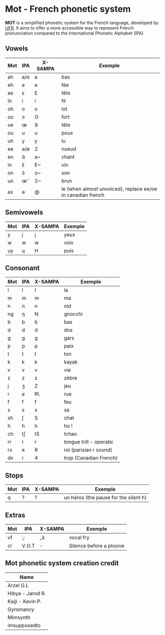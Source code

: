 # Mot - French phonetic system

**MOT** is a simplified phonetic system for the French language, developed by [UFR](https://utaufrance.com/). It aims to offer a more accessible way to represent French pronunciation compared to the International Phonetic Alphabet (IPA).

## Vowels

| Mot | IPA | X-SAMPA | Exemple |
|---|---|---|---|
| ah     | a/ɑ     | a     | bas  |
| eh     | e     | e     | fée  |
| ae     | ɛ     | E     | tête  |
| ih     | i     | i     | fil  |
| oh     | o     | o     | lot  |
| oo     | ɔ     | O     | fort |
| oe     | œ     | 9     | tête  |
| ou     | u     | u     | poux  |
| uh     | y     | y     | lu  |
| ee     | ə/ø     | 2     | noeud  |
| en     | ɑ̃     | a~     | chant  |
| in     | ɛ̃     | E~     | vin  |
| on     | ɔ̃     | o~     | son  |
| un     | œ̃     | 2~     | brun  |
| ax     | ə     | @     | le (when almost unvoiced), replace ee/oe in canadian french  |


## Semivowels

| Mot | IPA | X-SAMPA | Exemple |
|---|---|---|---|
| y     | j     | j     | yeux  |
| w     | w     | w     | voix  |
| uy     | ɥ     | H     | puis  |


## Consonant

| Mot | IPA | X-SAMPA | Exemple |
|---|---|---|---|
| l     | l     | l     | la  |
| m     | m     | m     | ma  |
| n     | n     | n     | nid  |
| ng     | ŋ     | N     | gnocchi  |
| b     | b     | b     | bas  |
| d     | d     | d     | dos  |
| g     | g     | g     | gars  |
| p     | p     | p     | paix  |
| t     | t     | t     | ton  |
| k     | k     | k     | kayak  |
| v     | v     | v     | vie  |
| z     | z     | z     | zèbre  |
| j     | ʒ     | Z     | jeu  |
| r     | ﻿ʁ     | R\     | rue  |
| f     | f     | f     | feu  |
| s     | s     | s     | sa  |
| sh     | ʃ     | S    | chat  |
| h     | h     | h     | ho !  |
| ch     | tʃ     | tS     | tchao  |
| rr     | r     | r     | tongue trill - operatic  |
| rx     | ʀ     | R     | roi (parisian r sound)  |
| dx     | ɾ     | 4     | trop (Canadian French)  |

## Stops

| Mot | IPA | X-SAMPA | Exemple |
|---|---|---|---|
| q     | ?     | ?     | un héros (the pause for the silent h)  |

## Extras

| Mot | IPA | X-SAMPA | Exemple |
|---|---|---|---|
| vf     | ◌̰     | _k     | vocal fry  |
| cl     | V.O.T    | -     | Silence before a plosive  |


## Mot phonetic system creation credit

| Name           |
|----------------|
| Arzel G.L      |
| Hibya - Jarod R. |
| Kaiji - Kevin P. |
| Gyromancy       |
| Mimsynth            |
| imsupposedto   |


